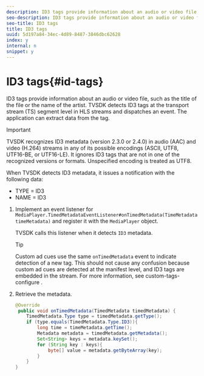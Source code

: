 ```yaml
---
description: ID3 tags provide information about an audio or video file, such as the title of the file or the name of the artist. TVSDK detects ID3 tags at the transport stream (TS) segment level in HLS streams and dispatches an event. The application can extract data from the tag.
seo-description: ID3 tags provide information about an audio or video file, such as the title of the file or the name of the artist. TVSDK detects ID3 tags at the transport stream (TS) segment level in HLS streams and dispatches an event. The application can extract data from the tag.
seo-title: ID3 tags
title: ID3 tags
uuid: 5d197a84-34ec-4d89-8487-3846dbc62628
index: y
internal: n
snippet: y
---
```


# ID3 tags{#id-tags}

ID3 tags provide information about an audio or video file, such as the title of the file or the name of the artist. TVSDK detects ID3 tags at the transport stream (TS) segment level in HLS streams and dispatches an event. The application can extract data from the tag.

>[!IMPORTANT]
>
>TVSDK recognizes ID3 metadata (version 2.3.0 or 2.4.0) in audio (AAC) and video (H.264) streams in any of its possible encodings (ASCII, UTF8, UTF16-BE, or UTF16-LE). It ignores ID3 tags that are not in one of the recognized versions or formats. Unspecified encoding is treated as UTF8.

When TVSDK detects ID3 metadata, it issues a notification with the following data:

* TYPE = ID3 
* NAME = ID3

1. Implement an event listener for `MediaPlayer.TimedMetadataEventListener#onTimedMetadata(TimeMetadata timeMetadata)` and register it with the `MediaPlayer` object.

   TVSDK calls this listener when it detects `ID3` metadata.

   >[!TIP]
   >
   >Custom ad cues use the same `onTimedMetadata` event to indicate detection of a new tag. This should not cause any confusion because custom ad cues are detected at the manifest level, and ID3 tags are embedded in the stream. For more information, see  custom-tags-configure .

1. Retrieve the metadata.

   ```java
   @Override 
    public void onTimedMetadata(TimedMetadata timedMetadata) { 
       TimedMetadata.Type type = timedMetadata.getType(); 
       if (type.equals(TimedMetadata.Type.ID3)){ 
           long time = timeMetadata.getTime(); 
           Metadata metadata = timedMetadata.getMetadata(); 
           Set<String> keys = metadata.keySet(); 
           for (String key : keys){ 
               byte[] value = metadata.getByteArray(key); 
           } 
       } 
   }
   ```

